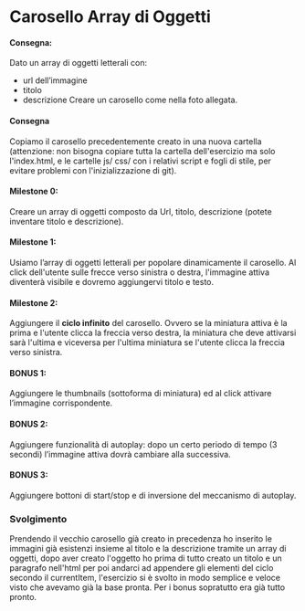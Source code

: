 # Carosello Array di Oggetti

#### Consegna:

Dato un array di oggetti letterali con:

- url dell’immagine
- titolo
- descrizione
  Creare un carosello come nella foto allegata.

#### Consegna

Copiamo il carosello precedentemente creato in una nuova cartella (attenzione: non bisogna copiare tutta la cartella dell'esercizio ma solo l'index.html, e le cartelle js/ css/ con i relativi script e fogli di stile, per evitare problemi con l'inizializzazione di git).

#### Milestone 0:

Creare un array di oggetti composto da Url, titolo, descrizione (potete inventare titolo e descrizione).

#### Milestone 1:

Usiamo l’array di oggetti letterali per popolare dinamicamente il carosello.
Al click dell'utente sulle frecce verso sinistra o destra, l'immagine attiva diventerà visibile e dovremo aggiungervi titolo e testo.

#### Milestone 2:

Aggiungere il **ciclo infinito** del carosello. Ovvero se la miniatura attiva è la prima e l'utente clicca la freccia verso destra, la miniatura che deve attivarsi sarà l'ultima e viceversa per l'ultima miniatura se l'utente clicca la freccia verso sinistra.

#### BONUS 1:

Aggiungere le thumbnails (sottoforma di miniatura) ed al click attivare l’immagine corrispondente.

#### BONUS 2:

Aggiungere funzionalità di autoplay: dopo un certo periodo di tempo (3 secondi) l’immagine attiva dovrà cambiare alla successiva.

#### BONUS 3:

Aggiungere bottoni di start/stop e di inversione del meccanismo di autoplay.

### Svolgimento

Prendendo il vecchio carosello già creato in precedenza ho inserito le immagini già esistenzi insieme al titolo e la descrizione tramite un array di oggetti, dopo aver creato l'oggetto ho prima di tutto creato un titolo e un paragrafo nell'html per poi andarci ad appendere gli elementi del ciclo secondo il currentItem, l'esercizio si è svolto in modo semplice e veloce visto che avevamo già la base pronta. Per i bonus sopratutto era già tutto pronto.
